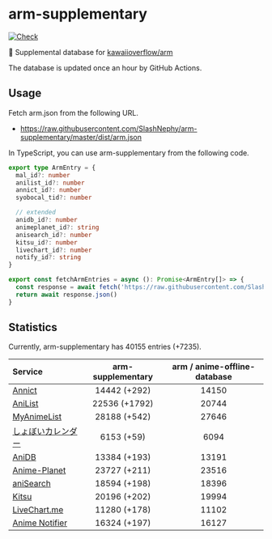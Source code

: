 # arm-supplementary

[![Check](https://github.com/SlashNephy/arm-supplementary/actions/workflows/check-node.yml/badge.svg)](https://github.com/SlashNephy/arm-supplementary/actions/workflows/check-node.yml)

💊 Supplemental database for [kawaiioverflow/arm](https://github.com/kawaiioverflow/arm)

The database is updated once an hour by GitHub Actions.

## Usage

Fetch arm.json from the following URL.

- https://raw.githubusercontent.com/SlashNephy/arm-supplementary/master/dist/arm.json

In TypeScript, you can use arm-supplementary from the following code.

```TypeScript
export type ArmEntry = {
  mal_id?: number
  anilist_id?: number
  annict_id?: number
  syobocal_tid?: number

  // extended
  anidb_id?: number
  animeplanet_id?: string
  anisearch_id?: number
  kitsu_id?: number
  livechart_id?: number
  notify_id?: string
}

export const fetchArmEntries = async (): Promise<ArmEntry[]> => {
  const response = await fetch('https://raw.githubusercontent.com/SlashNephy/arm-supplementary/master/dist/arm.json')
  return await response.json()
}
```

## Statistics

Currently, arm-supplementary has 40155 entries (+7235).

| Service                                     | arm-supplementary | arm / anime-offline-database |
| :------------------------------------------ | :---------------: | :--------------------------: |
| [Annict](https://annict.com)                |   14442 (+292)    |            14150             |
| [AniList](https://anilist.co)               |   22536 (+1792)   |            20744             |
| [MyAnimeList](https://myanimelist.net)      |   28188 (+542)    |            27646             |
| [しょぼいカレンダー](https://cal.syoboi.jp) |    6153 (+59)     |             6094             |
| [AniDB](https://anidb.net)                  |   13384 (+193)    |            13191             |
| [Anime-Planet](https://anime-planet.com)    |   23727 (+211)    |            23516             |
| [aniSearch](https://anisearch.com)          |   18594 (+198)    |            18396             |
| [Kitsu](https://kitsu.io)                   |   20196 (+202)    |            19994             |
| [LiveChart.me](https://livechart.me)        |   11280 (+178)    |            11102             |
| [Anime Notifier](https://notify.moe)        |   16324 (+197)    |            16127             |

